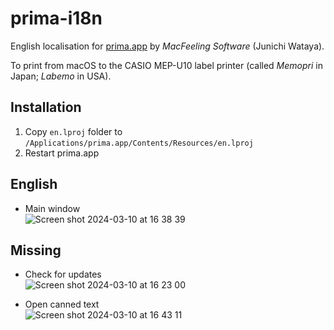 # prima-i18n
English localisation for [prima.app](https://soft.macfeeling.com/prima.html) by _MacFeeling Software_ (Junichi Wataya).

To print from macOS to the CASIO MEP-U10 label printer (called _Memopri_ in Japan; _Labemo_ in USA).

## Installation

1. Copy `en.lproj` folder to `/Applications/prima.app/Contents/Resources/en.lproj`
2. Restart prima.app

## English

- Main window  
![Screen shot 2024-03-10 at 16 38 39](https://github.com/gingerbeardman/prima-i18n/assets/49612/494d190c-f2b9-49c3-96df-8cc530fbabf7)

## Missing

- Check for updates  
![Screen shot 2024-03-10 at 16 23 00](https://github.com/gingerbeardman/prima-i18n/assets/49612/1c933f95-7a21-4e0a-adf2-64d46a288e63)

- Open canned text  
![Screen shot 2024-03-10 at 16 43 11](https://github.com/gingerbeardman/prima-i18n/assets/49612/cfa9666f-a1e3-4d41-93be-734fa9caf890)
